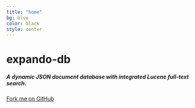 ```yaml
---
title: "home"
bg: blue
color: black
style: center
---
```




<span class="fa-stack subtlecircle" style="font-size:100px">
  <i class="fa fa-circle fa-stack-2x text-white"></i>
  <i class="fa fa-database fa-stack-1x text-blue"></i>
</span>

# **expando-db**

##### **A dynamic JSON document database with integrated Lucene full-text search.**

<span id="forkongithub">
  <a href="{{ site.source_link }}" class="bg-red">
    Fork me on GitHub
  </a>
</span>
